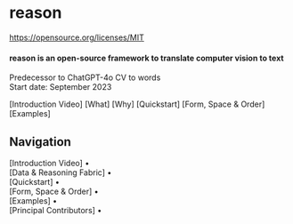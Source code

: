 # reason

https://opensource.org/licenses/MIT

<p class="align right">
<h4>reason is an open-source framework to translate computer vision to text</h4>
  Predecessor to ChatGPT-4o CV to words <br />
  Start date: September 2023
</p>

[Introduction Video]
[What]
[Why]
[Quickstart]
[Form, Space & Order]
[Examples]

## Navigation

[Introduction Video] • <br />
[Data & Reasoning Fabric] • <br />
[Quickstart] • <br />
[Form, Space & Order] • <br />
[Examples] • <br />
[Principal Contributors] • <br />
</div>
<br />
<br />
<br />
<br />
